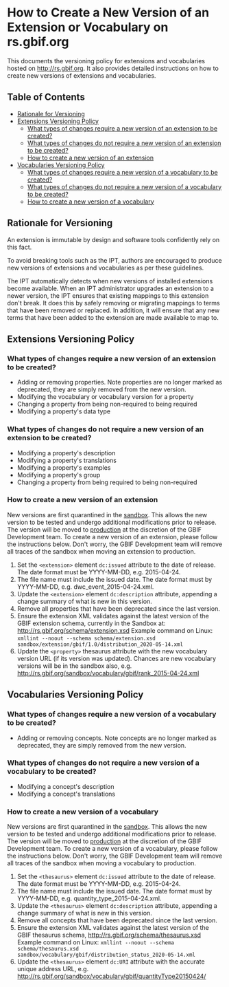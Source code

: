 # How to Create a New Version of an Extension or Vocabulary on rs.gbif.org

This documents the versioning policy for extensions and vocabularies hosted on http://rs.gbif.org. It also provides detailed instructions on how to create new versions of extensions and vocabularies.

## Table of Contents
* [Rationale for Versioning](versioning.md#rationale-for-versioning)
* [Extensions Versioning Policy](#)
  * [What types of changes require a new version of an extension to be created?](versioning.md#what-types-of-changes-require-a-new-version-of-an-extension-to-be-created)
  * [What types of changes do not require a new version of an extension to be created?](#)
  * [How to create a new version of an extension](versioning.md#how-to-create-a-new-version-of-a-vocabulary)
* [Vocabularies Versioning Policy](#)
  * [What types of changes require a new version of a vocabulary to be created?](#)
  * [What types of changes do not require a new version of a vocabulary to be created?](#)
  * [How to create a new version of a vocabulary](#)

## Rationale for Versioning
An extension is immutable by design and software tools confidently rely on this fact.

To avoid breaking tools such as the IPT, authors are encouraged to produce new versions of extensions and vocabularies as per these guidelines.

The IPT automatically detects when new versions of installed extensions become available. When an IPT administrator upgrades an extension to a newer version, the IPT ensures that existing mappings to this extension don't break. It does this by safely removing or migrating mappings to terms that have been removed or replaced. In addition, it will ensure that any new terms that have been added to the extension are made available to map to.

## Extensions Versioning Policy
### What types of changes require a new version of an extension to be created?

-  Adding or removing properties. Note properties are no longer marked as deprecated, they are simply removed from the new version.
-  Modifying the vocabulary or vocabulary version for a property
-  Changing a property from being non-required to being required
-  Modifying a property's data type

### What types of changes do not require a new version of an extension to be created?

-  Modifying a property's description
-  Modifying a property's translations
-  Modifying a property's examples
-  Modifying a property's group
-  Changing a property from being required to being non-required

### How to create a new version of an extension

New versions are first quarantined in the [sandbox](http://rs.gbif.org/sandbox/). This allows the new version to be tested and undergo additional modifications prior to release. The version will be moved to [production](http://rs.gbif.org) at the discretion of the GBIF Development team. To create a new version of an extension, please follow the instructions below. Don't worry, the GBIF Development team will remove all traces of the sandbox when moving an extension to production.

1. Set the `<extension>` element `dc:issued` attribute to the date of release. The date format must be YYYY-MM-DD, e.g. 2015-04-24.
2. The file name must include the issued date. The date format must by YYYY-MM-DD, e.g. dwc_event_2015-04-24.xml.
3. Update the `<extension>` element `dc:description` attribute, appending a change summary of what is new in this version.
4. Remove all properties that have been deprecated since the last version.
5. Ensure the extension XML validates against the latest version of the GBIF extension schema, currently in the Sandbox at: http://rs.gbif.org/schema/extension.xsd
   Example command on Linux: `xmllint --noout --schema schema/extension.xsd sandbox/extension/gbif/1.0/distribution_2020-05-14.xml`
6. Update the `<property>` thesaurus attribute with the new vocabulary version URL (if its version was updated). Chances are new vocabulary versions will be in the sandbox also, e.g. http://rs.gbif.org/sandbox/vocabulary/gbif/rank_2015-04-24.xml

## Vocabularies Versioning Policy
### What types of changes require a new version of a vocabulary to be created?

-  Adding or removing concepts. Note concepts are no longer marked as deprecated, they are simply removed from the new version.

### What types of changes do not require a new version of a vocabulary to be created?

-  Modifying a concept's description
-  Modifying a concept's translations

### How to create a new version of a vocabulary

New versions are first quarantined in the [sandbox](http://rs.gbif.org/sandbox/). This allows the new version to be tested and undergo additional modifications prior to release. The version will be moved to [production](http://rs.gbif.org) at the discretion of the GBIF Development team. To create a new version of a vocabulary, please follow the instructions below. Don't worry, the GBIF Development team will remove all traces of the sandbox when moving a vocabulary to production.

1. Set the `<thesaurus>` element `dc:issued` attribute to the date of release. The date format must be YYYY-MM-DD, e.g. 2015-04-24.
2. The file name must include the issued date. The date format must by YYYY-MM-DD, e.g. quantity_type_2015-04-24.xml.
3. Update the `<thesaurus>` element `dc:description` attribute, appending a change summary of what is new in this version.
4. Remove all concepts that have been deprecated since the last version.
5. Ensure the extension XML validates against the latest version of the GBIF thesaurus schema, http://rs.gbif.org/schema/thesaurus.xsd
   Example command on Linux: `xmllint --noout --schema schema/thesaurus.xsd sandbox/vocabulary/gbif/distribution_status_2020-05-14.xml`
6. Update the `<thesaurus>` element `dc:URI` attribute with the accurate unique address URL, e.g. http://rs.gbif.org/sandbox/vocabulary/gbif/quantityType20150424/
